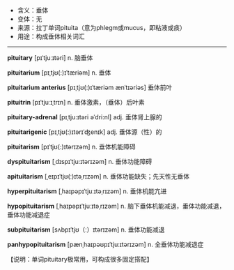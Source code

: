 - <span class="definition">含义：垂体</span>
- <span class="definition">变体：无</span>
- <span class="definition">来源：拉丁单词pituita（意为phlegm或mucus，即粘液或痰）</span>
- <span class="definition">用途：构成垂体相关词汇</span>


---


<span class="vocabulary">**pituitary**</span> [pɪˈtjuːɪtəri] n. 脑垂体

<span class="vocabulary">**pituitarium**</span> [pɪˌtjʊ(:)ɪˈtæriəm] n. 垂体

<span class="vocabulary">**pituitarium anterius**</span> [pɪˌtjʊ(:)ɪˈtæriəm ænˈtɪəriəs] 垂体前叶

<span class="vocabulary">**pituitrin**</span> [pɪˈtjuːɪˌtrɪn] n. 垂体激素，（垂体）后叶素

<span class="vocabulary">**pituitary-adrenal**</span> [pɪˌtju:ɪtəri əˈdri:nl] adj. 垂体肾上腺的

<span class="vocabulary">**pituitarigenic**</span> [pɪˌtjʊ(:)ɪtərɪˈʤenɪk] adj. 垂体源（性）的

<span class="vocabulary">**pituitarism**</span> [pɪˈtjʊ(:)ɪtərɪzəm] n. 垂体机能障碍

<span class="vocabulary">**dyspituitarism**</span> [ˌdɪspɪˈtju:ɪtərɪzəm] n. 垂体功能障碍

<span class="vocabulary">**apituitarism**</span> [ˌeɪpɪˈtjʊ(ː)ɪtəˌrɪzəm] n. 垂体功能缺失；先天性无垂体

<span class="vocabulary">**hyperpituitarism**</span> [ˌhaɪpəpɪˈtjuːɪtəˌrɪzəm] n. 垂体机能亢进

<span class="vocabulary">**hypopituitarism**</span> [ˌhaɪpəpɪˈtjuːɪtəˌrɪzəm] n. 脑下垂体机能减退，垂体功能减退，垂体功能减退症

<span class="vocabulary">**subpituitarism**</span> [sʌbpɪˈtjʊ（ː）ɪtərɪzəm] n. 垂体功能减退

<span class="vocabulary">**panhypopituitarism**</span> [pænˌhaɪpəʊpɪˈtju:ɪtərɪzəm] n. 全垂体功能减退症

【说明：单词pituitary极常用，可构成很多固定搭配】